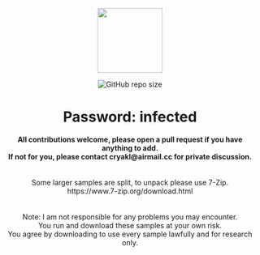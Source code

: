 <p align="center">
  <img width="128" height="128" src="https://user-images.githubusercontent.com/128066597/264610335-49e0a590-20fd-4b0a-b8e3-05e9aa137cdc.png">
</p>
<p align="center">
<img alt="GitHub repo size" src="https://img.shields.io/github/repo-size/cyber-dr4gon/Ultimate-RAT-Collection">
</p>

<h1 align="center">Password: infected</h1>

<p align="center">
<b>All contributions welcome, please open a pull request if you have anything to add.</b><br>
<b>If not for you, please contact cryakl@airmail.cc for private discussion.</b><br>
  <br>
<br>
Some larger samples are split, to unpack please use 7-Zip.<br>
https://www.7-zip.org/download.html<br>
<br>
  <br>
Note: I am not responsible for any problems you may encounter.<br>
You run and download these samples at your own risk.<br>
You agree by downloading to use every sample lawfully and for research only.<br>
</p>



